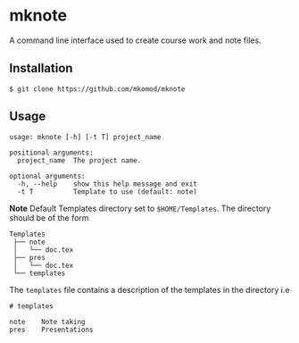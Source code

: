 
# mknote

A command line interface used to create course work and note files.

## Installation

```
$ git clone https://github.com/mkomod/mknote
```

## Usage

```
usage: mknote [-h] [-t T] project_name

positional arguments:
  project_name  The project name.

optional arguments:
  -h, --help    show this help message and exit
  -t T          Template to use (default: note)
```

**Note** Default Templates directory set to `$HOME/Templates`. The directory should be of the form

```
Templates
 ├── note
 │   └── doc.tex
 ├── pres
 │   └── doc.tex
 └── templates
```

The `templates` file contains a description of the templates in the directory i.e

```
# templates

note	Note taking
pres	Presentations
```

